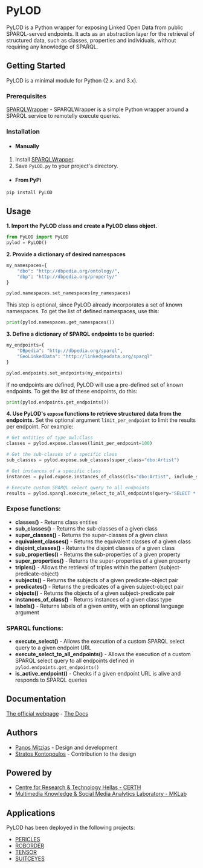 # PyLOD
PyLOD is a Python wrapper for exposing Linked Open Data from public SPARQL-served endpoints. It acts as an abstraction layer for the retrieval of structured data, such as classes, properties and individuals, without requiring any knowledge of SPARQL.

## Getting Started
PyLOD is a minimal module for Python (2.x. and 3.x).

### Prerequisites

[SPARQLWrapper](https://rdflib.github.io/sparqlwrapper/) - SPARQLWrapper is a simple Python wrapper around a SPARQL service to remotelly execute queries.

### Installation

* #### Manually
 
 1. Install [SPARQLWrapper](https://github.com/RDFLib/sparqlwrapper).
 2. Save `PyLOD.py` to your project's directory.

* #### From PyPi

 ```
 pip install PyLOD
 ```

## Usage
**1. Import the PyLOD class and create a PyLOD class object.**
```python
from PyLOD import PyLOD
pylod = PyLOD()
```

**2. Provide a dictionary of desired namespaces**
```python
my_namespaces={
    "dbo": "http://dbpedia.org/ontology/",
    "dbp": "http://dbpedia.org/property/"
}

pylod.namespaces.set_namespaces(my_namespaces)
```
   This step is optional, since PyLOD already incorporates a set of known namespaces. To get the list of defined namespaces, use this:
  
  ```python
print(pylod.namespaces.get_namespaces())
```

**3. Define a dictionary of SPARQL endpoints to be queried:**
```python
my_endpoints={
    "DBpedia": "http://dbpedia.org/sparql",
    "GeoLinkedData": "http://linkedgeodata.org/sparql"
}

pylod.endpoints.set_endpoints(my_endpoints)
```
   If no endpoints are defined, PyLOD will use a pre-defined set of known endpoints. To get the list of these endpoints, do this:
  
  ```python
print(pylod.endpoints.get_endpoints())
```

**4. Use PyLOD's `expose` functions to retrieve structured data from the endpoints.**
Set the optional argument `limit_per_endpoint` to limit the results per endpoint. For example:
```python
# Get entities of type owl:Class
classes = pylod.expose.classes(limit_per_endpoint=100)

# Get the sub-classes of a specific class 
sub_classes = pylod.expose.sub_classes(super_class="dbo:Artist")

# Get instances of a specific class 
instances = pylod.expose.instances_of_class(cls="dbo:Artist", include_subclasses=True, limit_per_endpoint=50)

# Execute custom SPARQL select query to all endpoints
results = pylod.sparql.execute_select_to_all_endpoints(query="SELECT * WHERE {?s ?p ?o}")
```

### Expose functions:
* __classes()__ - Returns class entities
* __sub_classes()__ - Returns the sub-classes of a given class 
* __super_classes()__ - Returns the super-classes of a given class 
* __equivalent_classes()__ - Returns the equivalent classes of a given class 
* __disjoint_classes()__ - Returns the disjoint classes of a given class 
* __sub_properties()__ - Returns the sub-properties of a given property 
* __super_properties()__ - Returns the super-properties of a given property 
* __triples()__ - Allows the retrieval of triples within the pattern (subject-predicate-object)
* __subjects()__ - Returns the subjects of a given predicate-object pair 
* __predicates()__ - Returns the predicates of a given subject-object pair
* __objects()__ - Returns the objects of a given subject-predicate pair
* __instances_of_class()__ - Returns instances of a given class type
* __labels()__ - Returns labels of a given entity, with an optional language argument

### SPARQL functions:
* __execute_select()__ - Allows the execution of a custom SPARQL select query to a given endpoint URL
* __execute_select_to_all_endpoints()__ - Allows the execution of a custom SPARQL select query to all endpoints defined in `pylod.endpoints.get_endpoints()`
* __is_active_endpoint()__ - Checks if a given endpoint URL is alive and responds to SPARQL queries

## Documentation
[The official webpage](http://pmitzias.com/PyLOD) - [The Docs](http://pmitzias.com/PyLOD/docs.html)

## Authors
* [Panos Mitzias](http://pmitzias.com) - Design and development
* [Stratos Kontopoulos](http://stratoskontopoulos.com) - Contribution to the design

## Powered by
* [Centre for Research & Technology Hellas - CERTH](https://www.certh.gr/root.en.aspx)
* [Multimedia Knowledge & Social Media Analytics Laboratory - MKLab](http://mklab.iti.gr/)

## Applications
PyLOD has been deployed in the following projects:

* [PERICLES](http://project-pericles.eu/)
* [ROBORDER](http://roborder.eu/)
* [TENSOR](https://tensor-project.eu/)
* [SUITCEYES](http://suitceyes.eu/)
